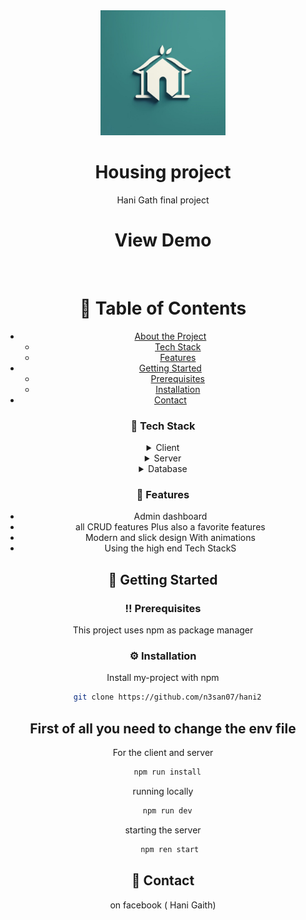 <!--
Hey, thanks for using the awesome-readme-template template.
If you have any enhancements, then fork this project and create a pull request
or just open an issue with the label "enhancement".

Don't forget to give this project a star for additional support ;)
Maybe you can mention me or this repo in the acknowledgements too
-->
<div align="center">

  <img src="/CLIENT/public/logo.jpeg" alt="logo" width="200" height="auto" />
  <h1>Housing project</h1>
  
  <p>
    Hani Gath final project
  </p>
  
  
<h4>
<h1> <a href="https://github.com/Louis3797/awesome-readme-template/"></a>
View Demo</h1>
<br />

<!-- Table of Contents -->

# :notebook_with_decorative_cover: Table of Contents

- [About the Project](#star2-about-the-project)
  - [Tech Stack](#space_invader-tech-stack)
  - [Features](#dart-features)
- [Getting Started](#toolbox-getting-started)
  - [Prerequisites](#bangbang-prerequisites)
  - [Installation](#gear-installation)
- [Contact](#handshake-contact)

### :space_invader: Tech Stack

<details>
  <summary>Client</summary>
  <ul>
    <li><a href="https://reactjs.org/">React.js</a></li>
    <li><a href="https://tanstack.com/query/v3/">react-query</a></li>
    <li><a href="https://www.npmjs.com/package/axios">axios</a></li>
    <li><a href="https://mui.com/">mui ui</a></li>
  </ul>
</details>

<details>
  <summary>Server</summary>
  <ul>
    <li><a href="https://expressjs.com/">Express.js</a></li>
    <li><a href="https://github.com/winstonjs/winston#readme">winston</a></li>
    <li><a href="https://nodemailer.com/">nodemailer</a></li>
    <li><a href="https://jwt.io/">jwt</a></li>
    <li><a href="https://mongoosejs.com/">mongoose.js</a></li>

  </ul>
</details>

<details>
<summary>Database</summary>
  <ul>
    <li><a href="https://www.mongodb.com/">MongoDB</a></li>
  </ul>
</details>

<!-- Features -->

### :dart: Features

- Admin dashboard
- all CRUD features Plus also a favorite features
- Modern and slick design With animations
- Using the high end Tech StackS

## :toolbox: Getting Started

### :bangbang: Prerequisites

This project uses npm as package manager

<!-- Installation -->

### :gear: Installation

Install my-project with npm

```bash
  git clone https://github.com/n3san07/hani2
```

 <h2>First of all you need to change the env file </h2>

For the client and server

```bash
  npm run install
```

running locally

```bash
  npm run dev
```

starting the server

```bash
   npm ren start

```

## :handshake: Contact

on facebook ( Hani Gaith)

